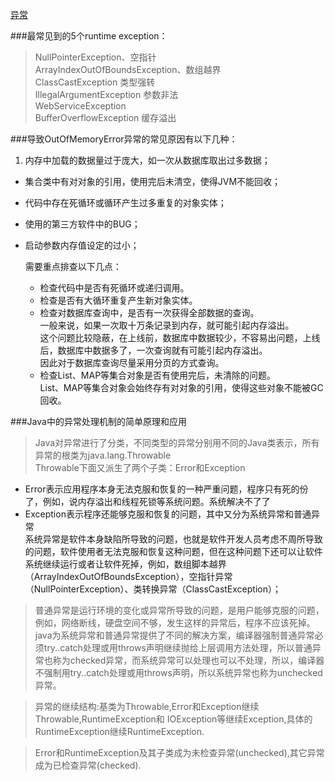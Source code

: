 [异常](http://blog.csdn.net/zhaoqianjava/article/details/6854732)


###最常见到的5个runtime exception：
>NullPointerException、空指针  
ArrayIndexOutOfBoundsException、数组越界  
ClassCastException 类型强转  
IllegalArgumentException 参数非法  
WebServiceException  
BufferOverflowException 缓存溢出  

###导致OutOfMemoryError异常的常见原因有以下几种：

1. 内存中加载的数据量过于庞大，如一次从数据库取出过多数据；
- 集合类中有对对象的引用，使用完后未清空，使得JVM不能回收；
- 代码中存在死循环或循环产生过多重复的对象实体；
- 使用的第三方软件中的BUG；
- 启动参数内存值设定的过小；

	需要重点排查以下几点：
	- 检查代码中是否有死循环或递归调用。
	- 检查是否有大循环重复产生新对象实体。	
	- 检查对数据库查询中，是否有一次获得全部数据的查询。  
		一般来说，如果一次取十万条记录到内存，就可能引起内存溢出。  
		这个问题比较隐蔽，在上线前，数据库中数据较少，不容易出问题，上线后，数据库中数据多了，一次查询就有可能引起内存溢出。  
		因此对于数据库查询尽量采用分页的方式查询。  
	- 检查List、MAP等集合对象是否有使用完后，未清除的问题。  
		List、MAP等集合对象会始终存有对对象的引用，使得这些对象不能被GC回收。  

###Java中的异常处理机制的简单原理和应用

>Java对异常进行了分类，不同类型的异常分别用不同的Java类表示，所有异常的根类为java.lang.Throwable  
Throwable下面又派生了两个子类：Error和Exception 
 
- Error表示应用程序本身无法克服和恢复的一种严重问题，程序只有死的份了，例如，说内存溢出和线程死锁等系统问题。系统解决不了了  
- Exception表示程序还能够克服和恢复的问题，其中又分为系统异常和普通异常  
系统异常是软件本身缺陷所导致的问题，也就是软件开发人员考虑不周所导致的问题，软件使用者无法克服和恢复这种问题，但在这种问题下还可以让软件系统继续运行或者让软件死掉，例如，数组脚本越界（ArrayIndexOutOfBoundsException），空指针异常（NullPointerException）、类转换异常（ClassCastException）；  

>普通异常是运行环境的变化或异常所导致的问题，是用户能够克服的问题，例如，网络断线，硬盘空间不够，发生这样的异常后，程序不应该死掉。  
java为系统异常和普通异常提供了不同的解决方案，编译器强制普通异常必须try..catch处理或用throws声明继续抛给上层调用方法处理，所以普通异常也称为checked异常，而系统异常可以处理也可以不处理，所以，编译器不强制用try..catch处理或用throws声明，所以系统异常也称为unchecked异常。  
	
>异常的继续结构:基类为Throwable,Error和Exception继续Throwable,RuntimeException和 IOException等继续Exception,具体的RuntimeException继续RuntimeException.
	
>Error和RuntimeException及其子类成为未检查异常(unchecked),其它异常成为已检查异常(checked).